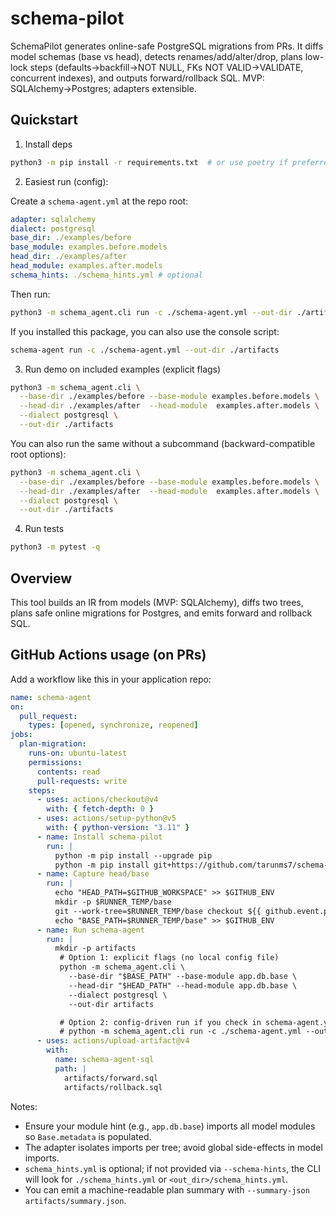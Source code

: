 # schema-pilot

SchemaPilot generates online-safe PostgreSQL migrations from PRs. It diffs model schemas (base vs head), detects renames/add/alter/drop, plans low-lock steps (defaults→backfill→NOT NULL, FKs NOT VALID→VALIDATE, concurrent indexes), and outputs forward/rollback SQL. MVP: SQLAlchemy→Postgres; adapters extensible.

## Quickstart

1. Install deps

```bash
python3 -m pip install -r requirements.txt  # or use poetry if preferred
```

2. Easiest run (config):

Create a `schema-agent.yml` at the repo root:

```yaml
adapter: sqlalchemy
dialect: postgresql
base_dir: ./examples/before
base_module: examples.before.models
head_dir: ./examples/after
head_module: examples.after.models
schema_hints: ./schema_hints.yml # optional
```

Then run:

```bash
python3 -m schema_agent.cli run -c ./schema-agent.yml --out-dir ./artifacts
```

If you installed this package, you can also use the console script:

```bash
schema-agent run -c ./schema-agent.yml --out-dir ./artifacts
```

3. Run demo on included examples (explicit flags)

```bash
python3 -m schema_agent.cli \
  --base-dir ./examples/before --base-module examples.before.models \
  --head-dir ./examples/after  --head-module  examples.after.models \
  --dialect postgresql \
  --out-dir ./artifacts
```

You can also run the same without a subcommand (backward-compatible root options):

```bash
python3 -m schema_agent.cli \
  --base-dir ./examples/before --base-module examples.before.models \
  --head-dir ./examples/after  --head-module  examples.after.models \
  --dialect postgresql \
  --out-dir ./artifacts
```

4. Run tests

```bash
python3 -m pytest -q
```

## Overview

This tool builds an IR from models (MVP: SQLAlchemy), diffs two trees, plans safe online migrations for Postgres, and emits forward and rollback SQL.

## GitHub Actions usage (on PRs)

Add a workflow like this in your application repo:

```yaml
name: schema-agent
on:
  pull_request:
    types: [opened, synchronize, reopened]
jobs:
  plan-migration:
    runs-on: ubuntu-latest
    permissions:
      contents: read
      pull-requests: write
    steps:
      - uses: actions/checkout@v4
        with: { fetch-depth: 0 }
      - uses: actions/setup-python@v5
        with: { python-version: "3.11" }
      - name: Install schema-pilot
        run: |
          python -m pip install --upgrade pip
          python -m pip install git+https://github.com/tarunms7/schema-pilot.git
      - name: Capture head/base
        run: |
          echo "HEAD_PATH=$GITHUB_WORKSPACE" >> $GITHUB_ENV
          mkdir -p $RUNNER_TEMP/base
          git --work-tree=$RUNNER_TEMP/base checkout ${{ github.event.pull_request.base.sha }} -- .
          echo "BASE_PATH=$RUNNER_TEMP/base" >> $GITHUB_ENV
      - name: Run schema-agent
        run: |
          mkdir -p artifacts
           # Option 1: explicit flags (no local config file)
           python -m schema_agent.cli \
             --base-dir "$BASE_PATH" --base-module app.db.base \
             --head-dir "$HEAD_PATH" --head-module app.db.base \
             --dialect postgresql \
             --out-dir artifacts

           # Option 2: config-driven run if you check in schema-agent.yml
           # python -m schema_agent.cli run -c ./schema-agent.yml --out-dir artifacts
      - uses: actions/upload-artifact@v4
        with:
          name: schema-agent-sql
          path: |
            artifacts/forward.sql
            artifacts/rollback.sql
```

Notes:

- Ensure your module hint (e.g., `app.db.base`) imports all model modules so `Base.metadata` is populated.
- The adapter isolates imports per tree; avoid global side-effects in model imports.
- `schema_hints.yml` is optional; if not provided via `--schema-hints`, the CLI will look for `./schema_hints.yml` or `<out_dir>/schema_hints.yml`.
- You can emit a machine-readable plan summary with `--summary-json artifacts/summary.json`.
